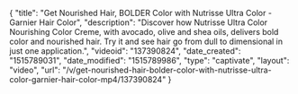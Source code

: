 {
    "title": "Get Nourished Hair, BOLDER Color with Nutrisse Ultra Color - Garnier Hair Color",
    "description": "Discover how Nutrisse Ultra Color Nourishing Color Creme, with avocado, olive and shea oils, delivers bold color and nourished hair. Try it and see hair go from dull to dimensional in just one application.",
    "videoid": "137390824",
    "date_created": "1515789031",
    "date_modified": "1515789986",
    "type": "captivate",
    "layout": "video",
    "url": "\/v\/get-nourished-hair-bolder-color-with-nutrisse-ultra-color-garnier-hair-color-mp4\/137390824"
}